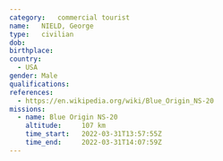 ```yaml
---
category:	commercial tourist
name:	NIELD, George
type:	civilian
dob:	
birthplace:
country:
  - USA
gender:	Male
qualifications:
references:
  - https://en.wikipedia.org/wiki/Blue_Origin_NS-20
missions:
  - name: Blue Origin NS-20
    altitude:     107 km
    time_start:   2022-03-31T13:57:55Z
    time_end:     2022-03-31T14:07:59Z
---
```

